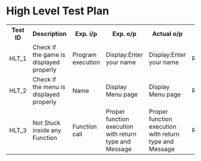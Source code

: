 <h1>High Level Test Plan</h1>
<table style="width:100%">
    <tr><b>
      <th>Test ID</th>
      <th>Description</th>
      <th>Exp. i/p</th>
      <th>Exp. o/p</th>
      <th>Actual o/p</th>
      <th>Type of Test</th>
      </tr></b>
    <tr>
      <td>HLT_1</td>
      <td>Check if the game is displayed properly</td>
      <td>Program execution</td>
      <td> Display:Enter your name</td>
      <td> Display:Enter your name</td>
      <td>Requirement</td>
      </tr>
    <tr>
      <td>HLT_2</td>
      <td>Check if the menu is displayed properly</td>
      <td>Name</td>
      <td> Display Menu page</td>
      <td> Display Menu page</td>
      <td>Requirement</td>
      </tr>
    <tr>
      <td>HLT_3</td>
      <td>Not Stuck inside any Function</td>
      <td>Function call</td>
      <td> Proper function execution with return type and Message</td>
      <td> Proper function execution with return type and Message</td>
      <td>Requirement</td>
      </tr>
      </table>

